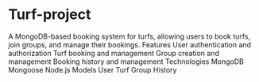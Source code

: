 # Turf-project
A MongoDB-based booking system for turfs, allowing users to book turfs, join groups, and manage their bookings.
Features
User authentication and authorization
Turf booking and management
Group creation and management
Booking history and management
Technologies
MongoDB
Mongoose
Node.js
Models
User
Turf
Group
History

